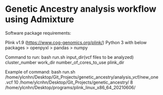 # Genetic Ancestry analysis workflow using Admixture

Software package requirements:

Plink v1.9 (https://www.cog-genomics.org/plink/)
Python 3 with below packages
	> openpyxl
	> pandas
	> numpy
	
Command to run:
bash run.sh input_dir(vcf files to be analyzed) cluster_number work_dir number_of_cores_to_use plink_dir

Example of command:
bash run.sh /home/ylcnhn/Desktop/Git_Projects/genetic_ancestry/analysis_vcf/new_one.vcf 10 /home/ylcnhn/Desktop/Git_Projects/genetic_ancestry/ 8 /home/ylcnhn/Desktop/programs/plink_linux_x86_64_20210606/


